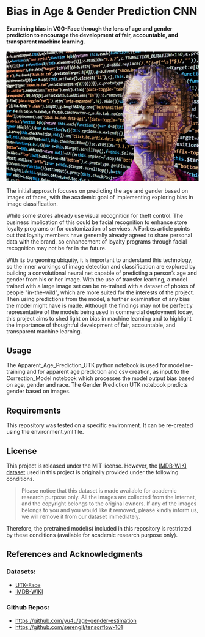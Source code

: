# Bias in Age & Gender Prediction CNN

#### Examining bias in VGG-Face through the lens of age and gender prediction to encourage the development of fair, accountable, and transparent machine learning.

![AI](artificial-intelligence-2167835_1920.jpg)

The initial approach focuses on predicting the age and gender based on images of faces, with the academic goal of implementing exploring bias in image classification. 

While some stores already use visual recognition for theft control. The business implication of this could be facial recognition to enhance store loyalty programs or for customization of services. A Forbes article points out that loyalty members have generally already agreed to share personal data with the brand, so enhancement of loyalty programs through facial recognition may not be far in the future.

With its burgeoning ubiquity, it is important to understand this technology, so the inner workings of image detection and classification are explored by building a convolutional neural net capable of predicting a person’s age and gender from his or her image. With the use of transfer learning, a model trained with a large image set can be re-trained with a dataset of photos of people "in-the-wild", which are more suited for the interests of the project. Then using predictions from the model, a further examination of any bias the model might have is made. Although the findings may not be perfectly representative of the models being used in commercial deployment today, this project aims to shed light on bias in machine learning and to highlight the importance of thoughtful development of fair, accountable, and transparent machine learning.

## Usage
The Apparent_Age_Prediction_UTK python notebook is used for model re-training and for apparent age prediction and csv creation, as input to the Correction_Model notebook which processes the model output bias based on age, gender and race. The Gender Prediction UTK notebook predicts gender based on images.

## Requirements
This repository was tested on a specific environment. It can be re-created using the environment.yml file.

## License
This project is released under the MIT license. However, the [IMDB-WIKI dataset](https://data.vision.ee.ethz.ch/cvl/rrothe/imdb-wiki/) used in this project is originally provided under the following conditions. 

> Please notice that this dataset is made available for academic research purpose only. All the images are collected from the Internet, and the copyright belongs to the original owners. If any of the images belongs to you and you would like it removed, please kindly inform us, we will remove it from our dataset immediately.

Therefore, the pretrained model(s) included in this repository is restricted by these conditions (available for academic research purpose only).

## References and Acknowledgments 
### Datasets:
* [UTK-Face](https://susanqq.github.io/UTKFace/)
* [IMDB-WIKI](https://data.vision.ee.ethz.ch/cvl/rrothe/imdb-wiki/)

### Github Repos:
* https://github.com/yu4u/age-gender-estimation
* https://github.com/serengil/tensorflow-101
